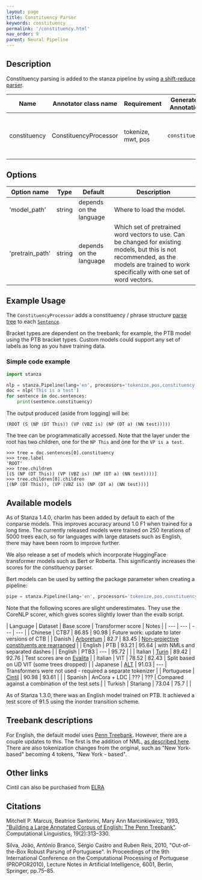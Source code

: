 ```yaml
---
layout: page
title: Constituency Parser
keywords: constituency
permalink: '/constituency.html'
nav_order: 9
parent: Neural Pipeline
---
```


## Description

Constituency parsing is added to the stanza pipeline by using [a shift-reduce parser](https://aclanthology.org/Q17-1029/).

| Name | Annotator class name | Requirement | Generated Annotation | Description |
| --- | --- | --- | --- | --- |
| constituency | ConstituencyProcessor | tokenize, mwt, pos | `constituency` | Adds the `constituency` annotation to each [`Sentence`](data_objects.md#sentence) in the `Document` |

## Options

| Option name | Type | Default | Description |
| --- | --- | --- | --- |
| 'model_path' | string | depends on the language | Where to load the model. |
| 'pretrain_path' | string | depends on the language | Which set of pretrained word vectors to use. Can be changed for existing models, but this is not recommended, as the models are trained to work specifically with one set of word vectors. |

## Example Usage

The `ConstituencyProcessor` adds a constituency / phrase structure
[parse tree](data_objects.md#parsetree) to each [`Sentence`](data_objects.md#sentence).

Bracket types are dependent on the treebank; for example, the PTB
model using the PTB bracket types.  Custom models could support any
set of labels as long as you have training data.

### Simple code example

```python
import stanza

nlp = stanza.Pipeline(lang='en', processors='tokenize,pos,constituency')
doc = nlp('This is a test')
for sentence in doc.sentences:
    print(sentence.constituency)
```

The output produced (aside from logging) will be:

```
(ROOT (S (NP (DT This)) (VP (VBZ is) (NP (DT a) (NN test)))))
```

The tree can be programmatically accessed.  Note that the layer under the root has two children, one for the `NP This` and one for the `VP is a test`.

```
>>> tree = doc.sentences[0].constituency
>>> tree.label
'ROOT'
>>> tree.children
[(S (NP (DT This)) (VP (VBZ is) (NP (DT a) (NN test))))]
>>> tree.children[0].children
[(NP (DT This)), (VP (VBZ is) (NP (DT a) (NN test)))]
```


## Available models

As of Stanza 1.4.0, charlm has been added by default to each of the
conparse models.  This improves accuracy around 1.0 F1 when trained
for a long time.  The currently released models were trained on 250
iterations of 5000 trees each, so for languages with large datasets
such as English, there may have been room to improve further.

We also release a set of models which incorporate HuggingFace
transformer models such as Bert or Roberta.  This significantly
increases the scores for the constituency parser.

Bert models can be used by setting the package parameter when creating
a pipeline:

```python
pipe = stanza.Pipeline(lang='en', processors='tokenize,pos,constituency', package={'constituency': 'wsj_bert'})
```

Note that the following scores are slight underestimates.  They use the CoreNLP scorer, which gives scores slightly lower than the evalb script.

| Language | Dataset | Base score | Transformer score | Notes |
| --- | --- | --- | --- |
| Chinese | CTB7 | 86.85 | 90.98 | Future work: update to later versions of CTB |
| Danish | [Arboretum](http://catalog.elra.info/en-us/repository/browse/ELRA-W0084/) | 82.7 | 83.45 | [Non-projective constituents are rearranged](https://github.com/stanfordnlp/stanza/blob/main/stanza/utils/datasets/constituency/convert_arboretum.py) |
| English | PTB | 93.21 | 95.64 | with NMLs and separated dashes |
| English | PTB3 | --- | 95.72 | |
| Italian | [Turin](http://www.di.unito.it/~tutreeb/treebanks.html) | 89.42 | 92.76 | Test scores are on [Evalita](http://www.di.unito.it/~tutreeb/evalita-parsingtask-11.html) |
| Italian | VIT | 78.52 | 82.43 | Split based on UD VIT (some trees dropped) |
| Japanese | [ALT](https://www2.nict.go.jp/astrec-att/member/mutiyama/ALT/) | 91.03 | --- | Transformers were not used - required a separate tokenizer |
| Portuguese | [Cintil](https://hdl.handle.net/21.11129/0000-000B-D2FE-A) | 90.98 | 93.61 | |
| Spanish | AnCora + LDC | ??? | ??? | Compared against a combination of the test sets |
| Turkish | Starlang | 73.04 | 75.7 | |

As of Stanza 1.3.0, there was an English model trained on PTB.
It achieved a test score of 91.5 using the inorder transition scheme.

## Treebank descriptions

For English, the default model uses
[Penn Treebank](https://aclanthology.org/J93-2004).
However, there are a couple updates to this.  The first is the addition of NML,
[as described here](https://www.cis.upenn.edu/~bies/bioie/TBguidelines-addendum.pdf).
There are also tokenization changes from the original, such as
"New York-based" becoming 4 tokens, "New York - based".


## Other links

Cintil can also be purchased from [ELRA](https://catalogue.elra.info/en-us/repository/browse/ELRA-W0055/)

## Citations

Mitchell P. Marcus, Beatrice Santorini, Mary Ann Marcinkiewicz, 1993,
["Building a Large Annotated Corpus of English: The Penn Treebank"](https://aclanthology.org/J93-2004).
Computational Linguistics, 19(2):313–330.

Silva, João, António Branco, Sérgio Castro and Ruben Reis, 2010, "Out-of-the-Box Robust Parsing of Portuguese". In Proceedings of the 9th International Conference on the Computational Processing of Portuguese (PROPOR2010), Lecture Notes in Artificial Intelligence, 6001, Berlin, Springer, pp.75–85.

